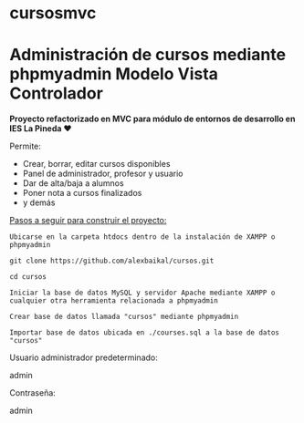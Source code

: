 # cursosmvc
<h1>Administración de cursos mediante phpmyadmin Modelo Vista Controlador</h1>
<hl/>
<b>Proyecto refactorizado en MVC para módulo de entornos de desarrollo en IES La Pineda ❤️</b>
<hl/>

Permite:
<ul>
  <li>Crear, borrar, editar cursos disponibles</li>
  <li>Panel de administrador, profesor y usuario</li>
  <li>Dar de alta/baja a alumnos</li>
  <li>Poner nota a cursos finalizados</li>
  <li>y demás</li>
</ul>
  
  <u>Pasos a seguir para construir el proyecto:</u>

```
Ubicarse en la carpeta htdocs dentro de la instalación de XAMPP o phpmyadmin
```

```
git clone https://github.com/alexbaikal/cursos.git
```

```
cd cursos
```

```
Iniciar la base de datos MySQL y servidor Apache mediante XAMPP o cualquier otra herramienta relacionada a phpmyadmin
```

```
Crear base de datos llamada "cursos" mediante phpmyadmin
```


```
Importar base de datos ubicada en ./courses.sql a la base de datos "cursos"
```


Usuario administrador predeterminado:

admin

Contraseña:

admin
